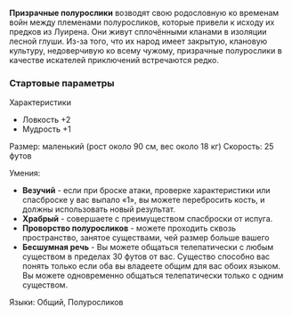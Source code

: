 **Призрачные полурослики** возводят свою родословную ко временам войн между племенами полуросликов, которые привели к исходу их предков из Луирена. Они живут сплочёнными кланами в изоляции лесной глуши. Из-за того, что их народ имеет закрытую, клановую культуру, недоверчивую ко всему чужому, призрачные полурослики в качестве искателей приключений встречаются редко.

### Стартовые параметры
Характеристики
- Ловкость +2
- Мудрость +1

Размер: маленький (рост около 90 см, вес около 18 кг)
Скорость: 25 футов

Умения:
- **Везучий** - если при броске атаки, проверке характеристики или спасброске у вас выпало «1», вы можете перебросить кость, и должны использовать новый результат.
- **Храбрый** - совершаете с преимуществом спасброски от испуга.
- **Проворство полуросликов** - можете проходить сквозь пространство, занятое существами, чей размер больше вашего
- **Бесшумная речь** - Вы можете общаться телепатически с любым существом в пределах 30 футов от вас. Существо способно вас понять только если оба вы владеете общим для вас обоих языком. Вы можете одновременно общаться телепатически только с одним существом.

Языки: Общий, Полуросликов